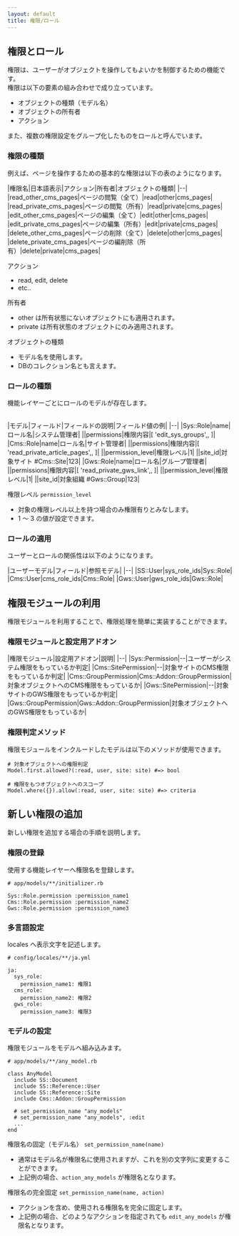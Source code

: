 ```yaml
---
layout: default
title: 権限/ロール
---
```


## 権限とロール

権限は、ユーザーがオブジェクトを操作してもよいかを制御するための機能です。<br />
権限は以下の要素の組み合わせで成り立っています。

- オブジェクトの種類（モデル名）
- オブジェクトの所有者
- アクション

また、複数の権限設定をグループ化したものをロールと呼んでいます。

### 権限の種類

例えば、ページを操作するための基本的な権限は以下の表のようになります。

|権限名|日本語表示|アクション|所有者|オブジェクトの種類|
|--|
|read_other_cms_pages|ページの閲覧（全て）|read|other|cms_pages|
|read_private_cms_pages|ページの閲覧（所有）|read|private|cms_pages|
|edit_other_cms_pages|ページの編集（全て）|edit|other|cms_pages|
|edit_private_cms_pages|ページの編集（所有）|edit|private|cms_pages|
|delete_other_cms_pages|ページの削除（全て）|delete|other|cms_pages|
|delete_private_cms_pages|ページの編削除（所有）|delete|private|cms_pages|

アクション

- read, edit, delete
- etc..

所有者

- other は所有状態にないオブジェクトにも適用されます。
- private は所有状態のオブジェクトにのみ適用されます。

オブジェクトの種類

- モデル名を使用します。
- DBのコレクション名とも言えます。

### ロールの種類

機能レイヤーごとにロールのモデルが存在します。<br />
<br />

|モデル|フィールド|フィールドの説明|フィールド値の例|
|--|
|Sys::Role|name|ロール名|システム管理者|
||permissions|権限内容|[ 'edit_sys_groups',, ]|
|Cms::Role|name|ロール名|サイト管理者|
||permissions|権限内容|[ 'read_private_article_pages',, ]|
||permission_level|権限レベル|1|
||site_id|対象サイト #Cms::Site|123|
|Gws::Role|name|ロール名|グループ管理者|
||permissions|権限内容|[ 'read_private_gws_link',, ]|
||permission_level|権限レベル|1|
||site_id|対象組織 #Gws::Group|123|

権限レベル `permission_level`

- 対象の権限レベル以上を持つ場合のみ権限有りとみなします。
- 1 ～ 3 の値が設定できます。

### ロールの適用

ユーザーとロールの関係性は以下のようになります。

|ユーザーモデル|フィールド|参照モデル|
|--|
|SS::User|sys_role_ids|Sys::Role|
|Cms::User|cms_role_ids|Cms::Role|
|Gws::User|gws_role_ids|Gws::Role|

## 権限モジュールの利用

権限モジュールを利用することで、権限処理を簡単に実装することができます。

### 権限モジュールと設定用アドオン

|権限モジュール|設定用アドオン|説明|
|--|
|Sys::Permission|--|ユーザーがシステム権限をもっているか判定|
|Cms::SitePermission|--|対象サイトのCMS権限をもっているか判定|
|Cms::GroupPermission|Cms::Addon::GroupPermission|対象オブジェクトへのCMS権限をもっているか|
|Gws::SitePermission|--|対象サイトのGWS権限をもっているか判定|
|Gws::GroupPermission|Gws::Addon::GroupPermission|対象オブジェクトへのGWS権限をもっているか|

### 権限判定メソッド

権限モジュールをインクルードしたモデルは以下のメソッドが使用できます。

~~~
# 対象オブジェクトへの権限判定
Model.first.allowed?(:read, user, site: site) #=> bool

# 権限をもつオブジェクトへのスコープ
Model.where({}).allow(:read, user, site: site) #=> criteria
~~~

## 新しい権限の追加

新しい権限を追加する場合の手順を説明します。

### 権限の登録

使用する機能レイヤーへ権限名を登録します。

~~~
# app/models/**/initializer.rb

Sys::Role.permission :permission_name1
Cms::Role.permission :permission_name2
Gws::Role.permission :permission_name3
~~~

### 多言語設定

locales へ表示文字を記述します。

~~~
# config/locales/**/ja.yml

ja:
  sys_role:
    permission_name1: 権限1
  cms_role:
    permission_name2: 権限2
  gws_role:
    permission_name3: 権限3
~~~

### モデルの設定

権限モジュールをモデルへ組み込みます。

~~~
# app/models/**/any_model.rb

class AnyModel
  include SS::Document
  include SS::Reference::User
  include SS::Reference::Site
  include Cms::Addon::GroupPermission

  # set_permission_name "any_models"
  # set_permission_name "any_models", :edit
  ...
end
~~~

権限名の固定（モデル名） `set_permission_name(name)`

- 通常はモデル名が権限名に使用されますが、これを別の文字列に変更することができます。
- 上記例の場合、`action_any_models` が権限名となります。

権限名の完全固定 `set_permission_name(name, action)`

- アクションを含め、使用される権限名を完全に固定します。
- 上記例の場合、どのようなアクションを指定されても `edit_any_models` が権限名となります。
